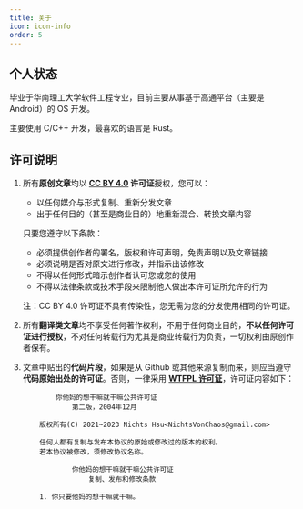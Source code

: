 ```yaml
---
title: 关于
icon: icon-info
order: 5
---
```


## 个人状态

毕业于华南理工大学软件工程专业，目前主要从事基于高通平台（主要是 Android）的 OS 开发。

主要使用 C/C++ 开发，最喜欢的语言是 Rust。

## 许可说明

1. 所有**原创文章**均以 **[CC BY 4.0](https://creativecommons.org/licenses/by/4.0/) 许可证**授权，您可以：

    * 以任何媒介与形式复制、重新分发文章
    * 出于任何目的（甚至是商业目的）地重新混合、转换文章内容

    只要您遵守以下条款：

    * 必须提供创作者的署名，版权和许可声明，免责声明以及文章链接
    * 必须说明是否对原文进行修改，并指示出该修改
    * 不得以任何形式暗示创作者认可您或您的使用
    * 不得以法律条款或技术手段来限制他人做出本许可证所允许的行为

    注：CC BY 4.0 许可证不具有传染性，您无需为您的分发使用相同的许可证。

2. 所有**翻译类文章**均不享受任何著作权利，不用于任何商业目的，**不以任何许可证进行授权**，不对任何转载行为尤其是商业转载行为负责，一切权利由原创作者保有。
3. 文章中贴出的**代码片段**，如果是从 Github 或其他来源复制而来，则应当遵守**代码原始出处的许可证**。否则，一律采用 [**WTFPL 许可证**](https://zh.m.wikipedia.org/zh-hans/WTFPL)，许可证内容如下：

    ```text
            你他妈的想干嘛就干嘛公共许可证
                第二版，2004年12月

        版权所有(C) 2021~2023 Nichts Hsu<NichtsVonChaos@gmail.com>

        任何人都有复制与发布本协议的原始或修改过的版本的权利。
        若本协议被修改，须修改协议名称。

                你他妈的想干嘛就干嘛公共许可证
                    复制、发布和修改条款

        1. 你只要他妈的想干嘛就干嘛。
    ```
